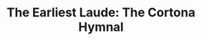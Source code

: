 ---
title: "The Earliest Laude: The Cortona Hymnal"
editor: Tischler, Hans
volume: XX
isbn10: 1-896926-47-9
isbn13: 978-1-896926-47-6
price: 48
publisher: IMM
place: Ottawa
year: 2002
pages: xx + 56
---